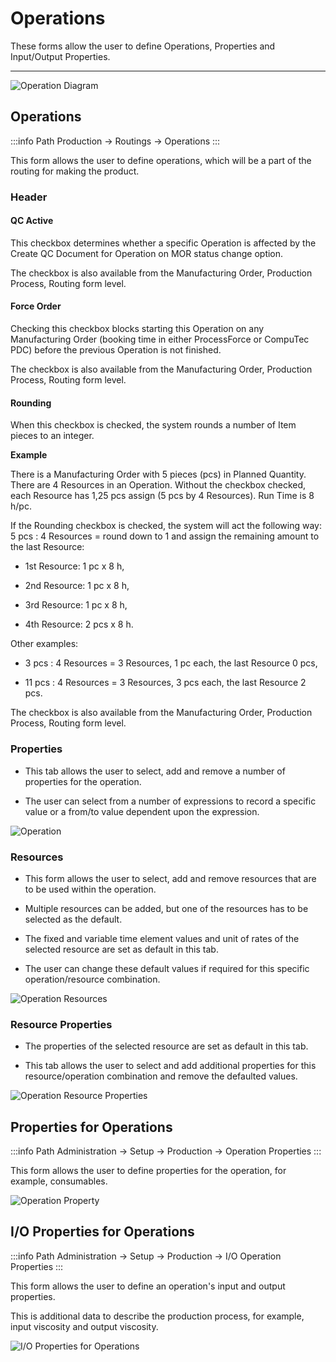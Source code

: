 # Operations

These forms allow the user to define Operations, Properties and Input/Output Properties.

---

![Operation Diagram](./media//operations-diagram.webp)

## Operations

:::info Path
Production → Routings → Operations
:::

This form allows the user to define operations, which will be a part of the routing for making the product.

### Header

#### QC Active

This checkbox determines whether a specific Operation is affected by the Create QC Document for Operation on MOR status change option.

The checkbox is also available from the Manufacturing Order, Production Process, Routing form level.

#### Force Order

Checking this checkbox blocks starting this Operation on any Manufacturing Order (booking time in either ProcessForce or CompuTec PDC) before the previous Operation is not finished.

The checkbox is also available from the Manufacturing Order, Production Process, Routing form level.

#### Rounding

When this checkbox is checked, the system rounds a number of Item pieces to an integer.

**Example**

There is a Manufacturing Order with 5 pieces (pcs) in Planned Quantity. There are 4 Resources in an Operation. Without the checkbox checked, each Resource has 1,25 pcs assign (5 pcs by 4 Resources). Run Time is 8 h/pc.

If the Rounding checkbox is checked, the system will act the following way: 5 pcs : 4 Resources = round down to 1 and assign the remaining amount to the last Resource:

- 1st Resource: 1 pc x 8 h,

- 2nd Resource: 1 pc x 8 h,

- 3rd Resource: 1 pc x 8 h,

- 4th Resource: 2 pcs x 8 h.

Other examples:

- 3 pcs : 4 Resources = 3 Resources, 1 pc each, the last Resource 0 pcs,

- 11 pcs : 4 Resources = 3 Resources, 3 pcs each, the last Resource 2 pcs.

The checkbox is also available from the Manufacturing Order, Production Process, Routing form level.

### Properties

- This tab allows the user to select, add and remove a number of properties for the operation.

- The user can select from a number of expressions to record a specific value or a from/to value dependent upon the expression.

![Operation](./media/operation.webp)

### Resources

- This form allows the user to select, add and remove resources that are to be used within the operation.

- Multiple resources can be added, but one of the resources has to be selected as the default.

- The fixed and variable time element values and unit of rates of the selected resource are set as default in this tab.

- The user can change these default values if required for this specific operation/resource combination.

![Operation Resources](./media/operation-resources.webp)

### Resource Properties

- The properties of the selected resource are set as default in this tab.

- This tab allows the user to select and add additional properties for this resource/operation combination and remove the defaulted values.

![Operation Resource Properties](./media/operation-resource-properties.webp)

## Properties for Operations

:::info Path
Administration → Setup → Production → Operation Properties
:::

This form allows the user to define properties for the operation, for example, consumables.

![Operation Property](./media/operation-property.webp)

## I/O Properties for Operations

:::info Path
Administration → Setup → Production → I/O Operation Properties
:::

This form allows the user to define an operation's input and output properties.

This is additional data to describe the production process, for example, input viscosity and output viscosity.

![I/O Properties for Operations](./media/i-o-property.webp)
